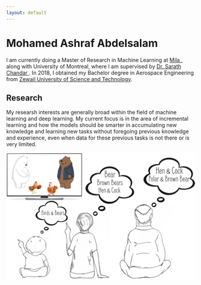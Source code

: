 ```yaml
---
layout: default
---
```

# Mohamed Ashraf Abdelsalam

I am currently doing a Master of Research in Machine Learning at 
<a href="mila.quebec/en/"> Mila </a>, along with University of Montreal, where I am supervised by <a href="http://sarathchandar.in/">Dr. Sarath Chandar </a>. In 2018, I obtained my Bachelor degree in Aerospace Engineering from <a href="https://zewailcity.edu.eg/">Zewail University of Science and Technology</a>.

## Research
My researsh interests are generally broad within the field of machine learning and deep learning. My current focus is in the area of incremental learning and how the models should be smarter in accumulating new knowledge and learning new tasks without foregoing previous knowledge and experience, even when data for these previous tasks is not there or is very limited. 

![IIRC](images/summary.png)
